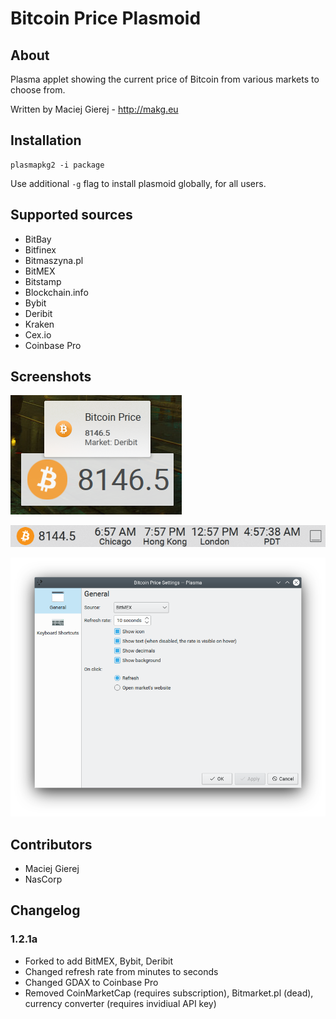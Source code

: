 # Bitcoin Price Plasmoid

## About
Plasma applet showing the current price of Bitcoin from various markets to choose from.

Written by Maciej Gierej - http://makg.eu

## Installation
```
plasmapkg2 -i package
```

Use additional `-g` flag to install plasmoid globally, for all users.

## Supported sources
- BitBay
- Bitfinex
- Bitmaszyna.pl
- BitMEX
- Bitstamp
- Blockchain.info
- Bybit
- Deribit
- Kraken
- Cex.io
- Coinbase Pro

## Screenshots
![Bitcoin Price Plasmoid](https://raw.githubusercontent.com/NeoButane/plasma-applet-bitcoin-price/master/bitcoin-price-plasmoid.png)

![Bitcoin Price Plasmoid (Panel)](https://raw.githubusercontent.com/NeoButane/plasma-applet-bitcoin-price/master/bitcoin-price-panel.png)

![Bitcoin Price Plasmoid (Configuration)](https://raw.githubusercontent.com/NeoButane/plasma-applet-bitcoin-price/master/bitcoin-price-config.png)

## Contributors
- Maciej Gierej
- NasCorp

## Changelog

### 1.2.1a
- Forked to add BitMEX, Bybit, Deribit
- Changed refresh rate from minutes to seconds
- Changed GDAX to Coinbase Pro
- Removed CoinMarketCap (requires subscription), Bitmarket.pl (dead), currency converter (requires invidiual API key)
